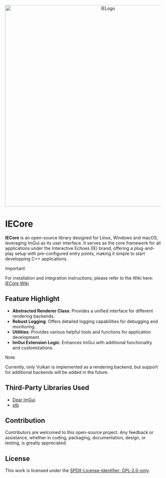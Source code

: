 <div align="center">
  <picture>
    <source media="(prefers-color-scheme: light)" srcset="https://github.com/mozahzah/IECore/raw/master/Resources/IE-Brand-Kit/IE-Logo-Banner-Alt-NoBg.png?">
    <source media="(prefers-color-scheme: dark)" srcset="https://github.com/mozahzah/IECore/raw/master/Resources/IE-Brand-Kit/IE-Logo-Banner-NoBg.png?">
  <img alt="IELogo" width="650">
  </picture>
</div>

# IECore

**IECore** is an open-source library designed for Linux, Windows and macOS, leveraging ImGui as its user interface. It serves as the core framework for all applications under the Interactive Echoes (IE) brand, offering a plug-and-play setup with pre-configured entry points, making it simple to start developping C++ applications.  

> [!IMPORTANT] 
> For installation and integration instructions, please refer to the Wiki here: [IECore Wiki](https://github.com/mozahzah/IECore/wiki)

## Feature Highlight
- **Abstracted Renderer Class**: Provides a unified interface for different rendering backends.
- **Robust Logging**: Offers detailed logging capabilities for debugging and monitoring.
- **Utilities**: Provides various helpful tools and functions for application development.
- **ImGui Extension Logic**: Enhances ImGui with additional functionality and customizations.
> [!NOTE]
> Currently, only Vulkan is implemented as a rendering backend, but support for additional backends will be added in the future. 

## Third-Party Libraries Used
- [Dear ImGui](https://github.com/ocornut/imgui)
- [stb](https://github.com/nothings/stb)

## Contribution
Contributors are welcomed to this open-source project. Any feedback or assistance, whether in coding, packaging, documentation, design, or testing, is greatly appreciated. 

## License
This work is licensed under the [SPDX-License-Identifier: GPL-2.0-only](./LICENSE).
